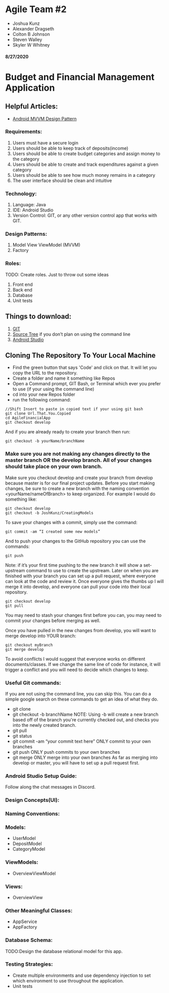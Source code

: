 # Agile Team #2
* Joshua Kunz
* Alexander Dragseth
* Colton B Johnson
* Steven Walley
* Skyler W Whitney

#### 8/27/2020

# Budget and Financial Management Application

## Helpful Articles:
* [Android MVVM Design Pattern](https://www.journaldev.com/20292/android-mvvm-design-pattern)

### Requirements:
1. Users must have a secure login
2. Users should be able to keep track of deposits(income)
3. Users should be able to create budget categories and assign money to the category
4. Users should be able to create and track expenditures against a given category
5. Users should be able to see how much money remains in a category
6. The user interface should be clean and intuitive

### Technology:
1. Language: Java
2. IDE: Android Studio
3. Version Control: GIT, or any other version control app that works with GIT.

### Design Patterns:
1. Model View ViewModel (MVVM)
2. Factory

### Roles: 
TODO: Create roles.
Just to throw out some ideas
1. Front end
2. Back end
3. Database
4. Unit tests


## Things to download:
1. [GIT](https://git-scm.com/downloads)
2. [Source Tree](https://www.sourcetreeapp.com/) if you don’t plan on using the command line
3. [Android Studio](https://developer.android.com/studio)

## Cloning The Repository To Your Local Machine
* Find the green button that says 'Code' and click on that. It will let you copy the URL to the repository.
* Create a folder and name it something like Repos
* Open a Command prompt, GIT Bash, or Terminal which ever you prefer to use (if your using the command line)
* cd into your new Repos folder
* run the following command: 
```
//Shift Insert to paste in copied text if your using git bash
git clone Url.That.You.Copied
cd AgileFinancialApp
git checkout develop
```

And if you are already ready to create your branch then run:
```
git checkout -b yourName/branchName
```

### Make sure you are not making any changes directly to the master branch OR the develop branch. All of your changes should take place on your own branch.
Make sure you checkout develop and create your branch from develop because master is for our final project updates. Before you start making changes, be sure to create a new branch with the naming convention <yourName/nameOfBranch> to keep organized. For example I would do something like:

```
git checkout develop
git checkout -b JoshKunz/CreatingModels
```

To save your changes with a commit, simply use the command:

```
git commit -am “I created some new models”
```

And to push your changes to the GitHub repository you can use the commands:

```
git push
```

Note: if it’s your first time pushing to the new branch it will show a set-upstream command to use to create the upstream.
Later on when you are finished with your branch you can set up a pull request, where everyone can look at the code and review it. Once everyone gives the thumbs up I will merge it into develop, and everyone can pull your code into their local repository.

```
git checkout develop
git pull
```
You may need to stash your changes first before you can, you may need to commit your changes before merging as well.

Once you have pulled in the new changes from develop, you will want to merge develop into YOUR branch:
```
git checkout myBranch
git merge develop
```

To avoid conflicts I would suggest that everyone works on different documents/classes.
If we change the same line of code for instance, it will trigger a conflict and you will need to decide which changes to keep.

### Useful Git commands:
If you are not using the command line, you can skip this.
You can do a simple google search on these commands to get an idea of what they do. 
* git clone
* git checkout -b branchName 
NOTE: Using -b will create a new branch based off of the branch you're currently checked out, and checks you into the newly created branch.
* git pull
* git status
* git commit -am “your commit text here” ONLY commit to your own branches
* git push ONLY push commits to your own branches
* git merge ONLY merge into your own branches
As far as merging into develop or master, you will have to set up a pull request first.

### Android Studio Setup Guide:
Follow along the chat messages in Discord.


### Design Concepts(UI):
 



### Naming Conventions:
 



### Models:
* UserModel
* DepositModel
* CategoryModel

### ViewModels:
* OverviewViewModel

### Views:
* OverviewView

### Other Meaningful Classes:
* AppService
* AppFactory


### Database Schema:
TODO:Design the database relational model for this app.

### Testing Strategies:
* Create multiple environments and use dependency injection to set which environment to use throughout the application.
* Unit tests

